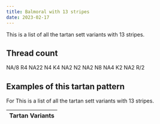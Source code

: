 ```yaml
---
title: Balmoral with 13 stripes
date: 2023-02-17
---
```

This is a list of all the tartan sett variants with 13 stripes.

## Thread count
NA/8 R4 NA22 N4 K4 NA2 N2 NA2 N8 NA4 K2 NA2 R/2

## Examples of this tartan pattern
For This is a list of all the tartan sett variants with 13 stripes.

| Tartan Variants |
|---------------|
